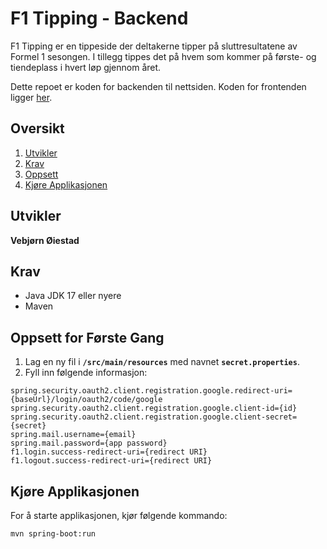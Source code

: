 # F1 Tipping - Backend
F1 Tipping er en tippeside der deltakerne tipper på sluttresultatene av Formel 1 sesongen. I tillegg tippes det på hvem som kommer på første- og tiendeplass i hvert løp gjennom året.

Dette repoet er koden for backenden til nettsiden. Koden for frontenden ligger [her](https://github.com/Vebb02/f1-frontend).

## Oversikt
1. [Utvikler](#utvikler)
2. [Krav](#krav)
3. [Oppsett](#oppsett-for-første-gang)
4. [Kjøre Applikasjonen](#kjøre-applikasjonen)

## Utvikler
**Vebjørn Øiestad**

## Krav
* Java JDK 17 eller nyere
* Maven

## Oppsett for Første Gang

1. Lag en ny fil i **`/src/main/resources`** med navnet **`secret.properties`**.
2. Fyll inn følgende informasjon:

```
spring.security.oauth2.client.registration.google.redirect-uri={baseUrl}/login/oauth2/code/google
spring.security.oauth2.client.registration.google.client-id={id}
spring.security.oauth2.client.registration.google.client-secret={secret}
spring.mail.username={email}
spring.mail.password={app password}
f1.login.success-redirect-uri={redirect URI}
f1.logout.success-redirect-uri={redirect URI}
```

## Kjøre Applikasjonen

For å starte applikasjonen, kjør følgende kommando:

```
mvn spring-boot:run
```
